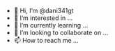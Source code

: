 - 👋 Hi, I’m @dani341gt
- 👀 I’m interested in ...
- 🌱 I’m currently learning ...
- 💞️ I’m looking to collaborate on ...
- 📫 How to reach me ...

<!---
dani341gt/dani341gt is a ✨ special ✨ repository because its `README.md` (this file) appears on your GitHub profile.
You can click the Preview link to take a look at your changes.
--->
